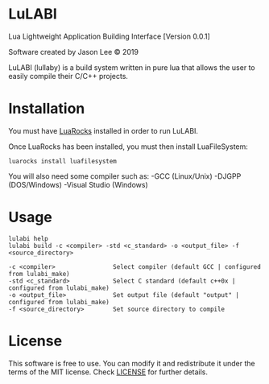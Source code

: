 # LuLABI
Lua Lightweight Application Building Interface [Version 0.0.1]

Software created by Jason Lee © 2019

LuLABI (lullaby) is a build system written in pure lua that allows the user to easily compile 
their C/C++ projects.

# Installation
You must have [LuaRocks](https://github.com/luarocks/luarocks) installed in order to run LuLABI.

Once LuaRocks has been installed, you must then install LuaFileSystem:

```luarocks install luafilesystem```

You will also need some compiler such as:
-GCC (Linux/Unix)
-DJGPP (DOS/Windows)
-Visual Studio (Windows)

# Usage
```
lulabi help
lulabi build -c <compiler> -std <c_standard> -o <output_file> -f <source_directory>

-c <compiler>                Select compiler (default GCC | configured from lulabi_make)
-std <c_standard>            Select C standard (default c++0x | configured from lulabi_make)
-o <output_file>             Set output file (default "output" | configured from lulabi_make)
-f <source_directory>        Set source directory to compile
```

# License
This software is free to use. You can modify it and redistribute it under the terms of the 
MIT license. Check [LICENSE](LICENSE) for further details.
